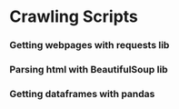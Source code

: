 # Crawling Scripts

### Getting webpages with **requests** lib

### Parsing html with **BeautifulSoup** lib

### Getting dataframes with **pandas**
